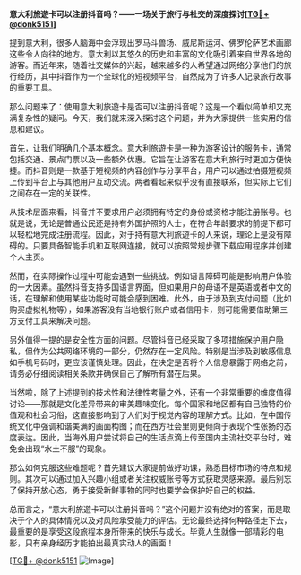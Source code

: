 **意大利旅遊卡可以注册抖音吗？——一场关于旅行与社交的深度探讨[[TG💪+ @donk5151](https://t.me/s/donk5151)]**

提到意大利，很多人脑海中会浮现出罗马斗兽场、威尼斯运河、佛罗伦萨艺术画廊这些令人向往的地方。意大利以其悠久的历史和丰富的文化吸引着来自世界各地的游客。而近年来，随着社交媒体的兴起，越来越多的人希望通过网络分享他们的旅行经历，其中抖音作为一个全球化的短视频平台，自然成为了许多人记录旅行故事的重要工具。

那么问题来了：使用意大利旅遊卡是否可以注册抖音呢？这是一个看似简单却又充满复杂性的疑问。今天，我们就来深入探讨这个问题，并为大家提供一些实用的信息和建议。

首先，让我们明确几个基本概念。意大利旅遊卡是一种为游客设计的服务卡，通常包括交通、景点门票以及一些额外优惠。它旨在让游客在意大利旅行时更加方便快捷。而抖音则是一款基于短视频的内容创作与分享平台，用户可以通过拍摄短视频上传到平台上与其他用户互动交流。两者看起来似乎没有直接联系，但实际上它们之间存在一定的关联性。

从技术层面来看，抖音并不要求用户必须拥有特定的身份或资格才能注册账号。也就是说，无论是普通公民还是持有外国护照的人士，在符合年龄要求的前提下都可以轻松地完成注册流程。因此，对于持有意大利旅遊卡的人来说，理论上是没有障碍的。只要具备智能手机和互联网连接，就可以按照常规步骤下载应用程序并创建个人主页。

然而，在实际操作过程中可能会遇到一些挑战。例如语言障碍可能是影响用户体验的一大因素。虽然抖音支持多国语言界面，但如果用户的母语不是英语或者中文的话，在理解和使用某些功能时可能会感到困难。此外，由于涉及到支付问题（比如购买虚拟礼物等），如果游客没有当地银行账户或者信用卡，则可能需要借助第三方支付工具来解决问题。

另外值得一提的是安全性方面的问题。尽管抖音已经采取了多项措施保护用户隐私，但作为公共网络环境的一部分，仍然存在一定风险。特别是当涉及到敏感信息如手机号码时，更应该谨慎处理。因此，在决定是否将个人信息暴露于网络之前，请务必仔细阅读相关条款并确保自己了解所有潜在后果。

当然啦，除了上述提到的技术性和法律性考量之外，还有一个非常重要的维度值得讨论——那就是文化差异带来的审美趣味变化。每个国家和地区都有自己独特的价值观和社会习俗，这直接影响到了人们对于视觉内容的理解方式。比如，在中国传统文化中强调和谐美满的画面构图；而在西方社会里则更倾向于表现个性张扬的态度表达。因此，当海外用户尝试将自己的生活点滴上传至国内主流社交平台时，难免会出现“水土不服”的现象。

那么如何克服这些难题呢？首先建议大家提前做好功课，熟悉目标市场的特点和规则。其次可以通过加入兴趣小组或者关注权威账号等方式获取灵感来源。最后别忘了保持开放心态，勇于接受新鲜事物的同时也要学会保护好自己的权益。

总而言之，“意大利旅遊卡可以注册抖音吗？”这个问题并没有绝对的答案，而是取决于个人的具体情况以及对风险承受能力的评估。无论最终选择何种路径走下去，最重要的是享受这段旅程本身所带来的快乐与成长。毕竟人生就像一部精彩的电影，只有亲身经历才能拍出最真实动人的画面！

[[TG💪+ @donk5151](https://t.me/s/donk5151) ![Image](https://i.postimg.cc/rwNCRYN7/Snipaste-2025-04-30-17-27-05.png)]